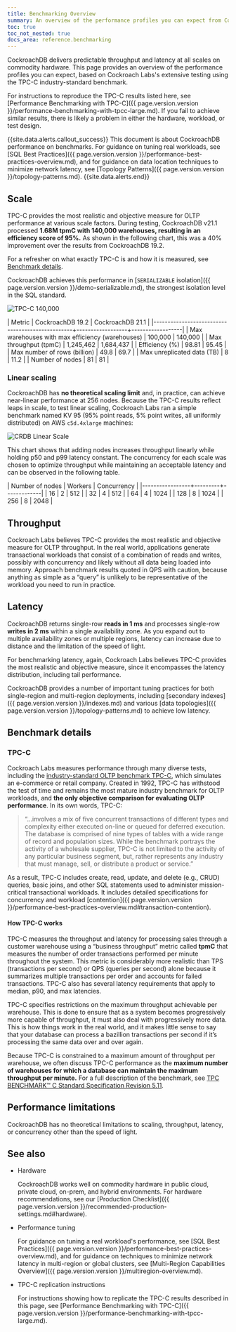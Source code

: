 ```yaml
---
title: Benchmarking Overview
summary: An overview of the performance profiles you can expect from CockroachDB.
toc: true
toc_not_nested: true
docs_area: reference.benchmarking
---
```


CockroachDB delivers predictable throughput and latency at all scales on commodity hardware. This page provides an overview of the performance profiles you can expect, based on Cockroach Labs's extensive testing using the TPC-C industry-standard benchmark.

For instructions to reproduce the TPC-C results listed here, see [Performance Benchmarking with TPC-C]({{ page.version.version }}/performance-benchmarking-with-tpcc-large.md). If you fail to achieve similar results, there is likely a problem in either the hardware, workload, or test design.

{{site.data.alerts.callout_success}}
This document is about CockroachDB performance on benchmarks. For guidance on tuning real workloads, see [SQL Best Practices]({{ page.version.version }}/performance-best-practices-overview.md), and for guidance on data location techniques to minimize network latency, see [Topology Patterns]({{ page.version.version }}/topology-patterns.md).
{{site.data.alerts.end}}

## Scale

TPC-C provides the most realistic and objective measure for OLTP performance at various scale factors. During testing, CockroachDB v21.1 processed **1.68M tpmC with 140,000 warehouses, resulting in an efficiency score of 95%.** As shown in the following chart, this was a 40% improvement over the results from CockroachDB 19.2.

For a refresher on what exactly TPC-C is and how it is measured, see [Benchmark details](#benchmark-details).

CockroachDB achieves this performance in [`SERIALIZABLE` isolation]({{ page.version.version }}/demo-serializable.md), the strongest isolation level in the SQL standard.

![TPC-C 140,000](/images/v24.2/tpcc140k.png)

| Metric                                          | CockroachDB 19.2 | CockroachDB 21.1 |
|-------------------------------------------------+------------------+------------------|
| Max warehouses with max efficiency (warehouses) |          100,000 |          140,000 |
| Max throughput (tpmC)                           |        1,245,462 |        1,684,437 |
| Efficiency (%)                                  |            98.81 |            95.45 |
| Max number of rows (billion)                    |             49.8 |             69.7 |
| Max unreplicated data (TB)                      |                8 |             11.2 |
| Number of nodes                                 |               81 |               81 |

### Linear scaling

CockroachDB has **no theoretical scaling limit** and, in practice, can achieve near-linear performance at 256 nodes. Because the TPC-C results reflect leaps in scale, to test linear scaling, Cockroach Labs ran a simple benchmark named KV 95 (95% point reads, 5% point writes, all uniformly distributed) on AWS `c5d.4xlarge` machines:

![CRDB Linear Scale](/images/v24.2/linearscale.png)

This chart shows that adding nodes increases throughput linearly while holding p50 and p99 latency constant. The concurrency for each scale was chosen to optimize throughput while maintaining an acceptable latency and can be observed in the following table.

| Number of nodes | Workers | Concurrency |
|-----------------+---------+-------------|
|              16 |       2 |         512 |
|              32 |       4 |         512 |
|              64 |       4 |        1024 |
|             128 |       8 |        1024 |
|             256 |       8 |        2048 |

## Throughput

Cockroach Labs believes TPC-C provides the most realistic and objective measure for OLTP throughput. In the real world, applications generate transactional workloads that consist of a combination of reads and writes, possibly with concurrency and likely without all data being loaded into memory. Approach benchmark results quoted in QPS with caution, because anything as simple as a “query” is unlikely to be representative of the workload you need to run in practice.

## Latency

CockroachDB returns single-row **reads in 1 ms** and processes single-row **writes in 2 ms** within a single availability zone. As you expand out to multiple availability zones or multiple regions, latency can increase due to distance and the limitation of the speed of light.

For benchmarking latency, again, Cockroach Labs believes TPC-C provides the most realistic and objective measure, since it encompasses the latency distribution, including tail performance.

CockroachDB provides a number of important tuning practices for both single-region and multi-region deployments, including [secondary indexes]({{ page.version.version }}/indexes.md) and various [data topologies]({{ page.version.version }}/topology-patterns.md) to achieve low latency.

## Benchmark details

### TPC-C

Cockroach Labs measures performance through many diverse tests, including the [industry-standard OLTP benchmark TPC-C](http://www.tpc.org/tpcc/), which simulates an e-commerce or retail company. Created in 1992, TPC-C has withstood the test of time and remains the most mature industry benchmark for OLTP workloads, and **the only objective comparison for evaluating OLTP performance**. In its own words, TPC-C:

>“…involves a mix of five concurrent transactions of different types and complexity either executed on-line or queued for deferred execution. The database is comprised of nine types of tables with a wide range of record and population sizes. While the benchmark portrays the activity of a wholesale supplier, TPC-C is not limited to the activity of any particular business segment, but, rather represents any industry that must manage, sell, or distribute a product or service.”

As a result, TPC-C includes create, read, update, and delete (e.g., CRUD) queries, basic joins, and other SQL statements used to administer mission-critical transactional workloads. It includes detailed specifications for concurrency and workload [contention]({{ page.version.version }}/performance-best-practices-overview.md#transaction-contention).

#### How TPC-C works

TPC-C measures the throughput and latency for processing sales through a customer warehouse using a “business throughput” metric called **tpmC** that measures the number of order transactions performed per minute throughout the system. This metric is considerably more realistic than TPS (transactions per second) or QPS (queries per second) alone because it summarizes multiple transactions per order and accounts for failed transactions. TPC-C also has several latency requirements that apply to median, p90, and max latencies.

TPC-C specifies restrictions on the maximum throughput achievable per warehouse. This is done to ensure that as a system becomes progressively more capable of throughput, it must also deal with progressively more data. This is how things work in the real world, and it makes little sense to say that your database can process a bazillion transactions per second if it’s processing the same data over and over again.

Because TPC-C is constrained to a maximum amount of throughput per warehouse, we often discuss TPC-C performance as the **maximum number of warehouses for which a database can maintain the maximum throughput per minute.** For a full description of the benchmark, see [TPC BENCHMARK™ C Standard Specification Revision 5.11](http://www.tpc.org/tpc_documents_current_versions/pdf/tpc-c_v5.11.0.pdf).

## Performance limitations

CockroachDB has no theoretical limitations to scaling, throughput, latency, or concurrency other than the speed of light.

## See also

- Hardware

    CockroachDB works well on commodity hardware in public cloud, private cloud, on-prem, and hybrid environments. For hardware recommendations, see our [Production Checklist]({{ page.version.version }}/recommended-production-settings.md#hardware).


- Performance tuning

    For guidance on tuning a real workload's performance, see [SQL Best Practices]({{ page.version.version }}/performance-best-practices-overview.md), and for guidance on techniques to minimize network latency in multi-region or global clusters, see [Multi-Region Capabilities Overview]({{ page.version.version }}/multiregion-overview.md).

- TPC-C replication instructions

    For instructions showing how to replicate the TPC-C results described in this page, see [Performance Benchmarking with TPC-C]({{ page.version.version }}/performance-benchmarking-with-tpcc-large.md).